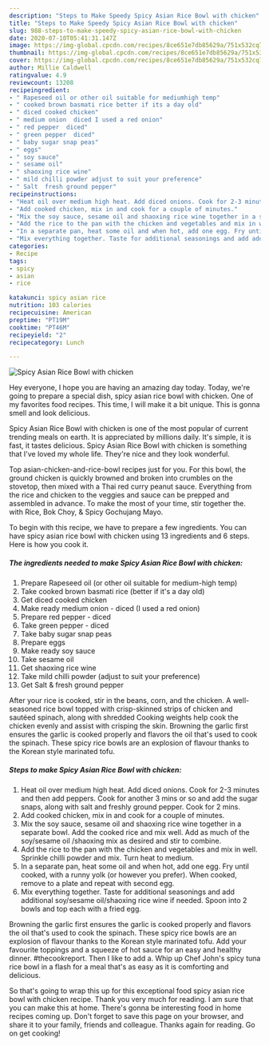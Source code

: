 ```yaml
---
description: "Steps to Make Speedy Spicy Asian Rice Bowl with chicken"
title: "Steps to Make Speedy Spicy Asian Rice Bowl with chicken"
slug: 988-steps-to-make-speedy-spicy-asian-rice-bowl-with-chicken
date: 2020-07-10T05:41:31.147Z
image: https://img-global.cpcdn.com/recipes/8ce651e7db85629a/751x532cq70/spicy-asian-rice-bowl-with-chicken-recipe-main-photo.jpg
thumbnail: https://img-global.cpcdn.com/recipes/8ce651e7db85629a/751x532cq70/spicy-asian-rice-bowl-with-chicken-recipe-main-photo.jpg
cover: https://img-global.cpcdn.com/recipes/8ce651e7db85629a/751x532cq70/spicy-asian-rice-bowl-with-chicken-recipe-main-photo.jpg
author: Millie Caldwell
ratingvalue: 4.9
reviewcount: 13208
recipeingredient:
- " Rapeseed oil or other oil suitable for mediumhigh temp"
- " cooked brown basmati rice better if its a day old"
- " diced cooked chicken"
- " medium onion  diced I used a red onion"
- " red pepper  diced"
- " green pepper  diced"
- " baby sugar snap peas"
- " eggs"
- " soy sauce"
- " sesame oil"
- " shaoxing rice wine"
- " mild chilli powder adjust to suit your preference"
- " Salt  fresh ground pepper"
recipeinstructions:
- "Heat oil over medium high heat. Add diced onions. Cook for 2-3 minutes and then add peppers. Cook for another 3 mins or so and add the sugar snaps, along with salt and freshly ground pepper. Cook for 2 mins."
- "Add cooked chicken, mix in and cook for a couple of minutes."
- "Mix the soy sauce, sesame oil and shaoxing rice wine together in a separate bowl. Add the cooked rice and mix well. Add as much of the soy/sesame oil /shaoxing mix as desired and stir to combine."
- "Add the rice to the pan with the chicken and vegetables and mix in well. Sprinkle chilli powder and mix. Turn heat to medium."
- "In a separate pan, heat some oil and when hot, add one egg. Fry until cooked, with a runny yolk (or however you prefer). When cooked, remove to a plate and repeat with second egg."
- "Mix everything together. Taste for additional seasonings and add additional soy/sesame oil/shaoxing rice wine if needed. Spoon into 2 bowls and top each with a fried egg."
categories:
- Recipe
tags:
- spicy
- asian
- rice

katakunci: spicy asian rice 
nutrition: 103 calories
recipecuisine: American
preptime: "PT19M"
cooktime: "PT46M"
recipeyield: "2"
recipecategory: Lunch

---
```



![Spicy Asian Rice Bowl with chicken](https://img-global.cpcdn.com/recipes/8ce651e7db85629a/751x532cq70/spicy-asian-rice-bowl-with-chicken-recipe-main-photo.jpg)

Hey everyone, I hope you are having an amazing day today. Today, we're going to prepare a special dish, spicy asian rice bowl with chicken. One of my favorites food recipes. This time, I will make it a bit unique. This is gonna smell and look delicious.

Spicy Asian Rice Bowl with chicken is one of the most popular of current trending meals on earth. It is appreciated by millions daily. It's simple, it is fast, it tastes delicious. Spicy Asian Rice Bowl with chicken is something that I've loved my whole life. They're nice and they look wonderful.

Top asian-chicken-and-rice-bowl recipes just for you. For this bowl, the ground chicken is quickly browned and broken into crumbles on the stovetop, then mixed with a Thai red curry peanut sauce. Everything from the rice and chicken to the veggies and sauce can be prepped and assembled in advance. To make the most of your time, stir together the. with Rice, Bok Choy, &amp; Spicy Gochujang Mayo.


To begin with this recipe, we have to prepare a few ingredients. You can have spicy asian rice bowl with chicken using 13 ingredients and 6 steps. Here is how you cook it.

<!--inarticleads1-->

##### The ingredients needed to make Spicy Asian Rice Bowl with chicken:

1. Prepare  Rapeseed oil (or other oil suitable for medium-high temp)
1. Take  cooked brown basmati rice (better if it&#39;s a day old)
1. Get  diced cooked chicken
1. Make ready  medium onion - diced (I used a red onion)
1. Prepare  red pepper - diced
1. Take  green pepper - diced
1. Take  baby sugar snap peas
1. Prepare  eggs
1. Make ready  soy sauce
1. Take  sesame oil
1. Get  shaoxing rice wine
1. Take  mild chilli powder (adjust to suit your preference)
1. Get  Salt &amp; fresh ground pepper


After your rice is cooked, stir in the beans, corn, and the chicken. A well-seasoned rice bowl topped with crisp-skinned strips of chicken and sautéed spinach, along with shredded Cooking weights help cook the chicken evenly and assist with crisping the skin. Browning the garlic first ensures the garlic is cooked properly and flavors the oil that&#39;s used to cook the spinach. These spicy rice bowls are an explosion of flavour thanks to the Korean style marinated tofu. 

<!--inarticleads2-->

##### Steps to make Spicy Asian Rice Bowl with chicken:

1. Heat oil over medium high heat. Add diced onions. Cook for 2-3 minutes and then add peppers. Cook for another 3 mins or so and add the sugar snaps, along with salt and freshly ground pepper. Cook for 2 mins.
1. Add cooked chicken, mix in and cook for a couple of minutes.
1. Mix the soy sauce, sesame oil and shaoxing rice wine together in a separate bowl. Add the cooked rice and mix well. Add as much of the soy/sesame oil /shaoxing mix as desired and stir to combine.
1. Add the rice to the pan with the chicken and vegetables and mix in well. Sprinkle chilli powder and mix. Turn heat to medium.
1. In a separate pan, heat some oil and when hot, add one egg. Fry until cooked, with a runny yolk (or however you prefer). When cooked, remove to a plate and repeat with second egg.
1. Mix everything together. Taste for additional seasonings and add additional soy/sesame oil/shaoxing rice wine if needed. Spoon into 2 bowls and top each with a fried egg.


Browning the garlic first ensures the garlic is cooked properly and flavors the oil that&#39;s used to cook the spinach. These spicy rice bowls are an explosion of flavour thanks to the Korean style marinated tofu. Add your favourite toppings and a squeeze of hot sauce for an easy and healthy dinner. #thecookreport. Then I like to add a. Whip up Chef John&#39;s spicy tuna rice bowl in a flash for a meal that&#39;s as easy as it is comforting and delicious. 

So that's going to wrap this up for this exceptional food spicy asian rice bowl with chicken recipe. Thank you very much for reading. I am sure that you can make this at home. There's gonna be interesting food in home recipes coming up. Don't forget to save this page on your browser, and share it to your family, friends and colleague. Thanks again for reading. Go on get cooking!
